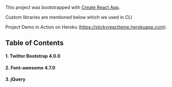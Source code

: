 This project was bootstrapped with [Create React App](https://github.com/facebookincubator/create-react-app).

Custom libraries are mentioned below which we used in CLI<br>

Project Demo in Action on Heroku (https://stickyreacttemp.herokuapp.com).

## Table of Contents

#### 1. Twitter Bootstrap 4.0.0
#### 2. Font-awesome 4.7.0
#### 3. jQuery
